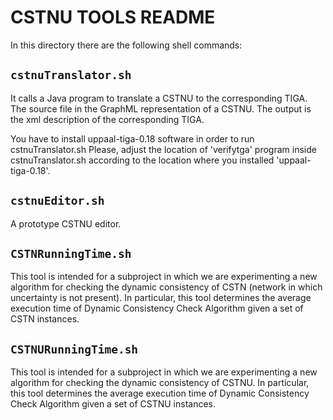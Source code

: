 # CSTNU TOOLS README

In this directory there are the following shell commands:

## `cstnuTranslator.sh`
It calls a Java program to translate a CSTNU to the corresponding TIGA.
The source file in the GraphML representation of a CSTNU.
The output is the xml description of the corresponding TIGA.

You have to install uppaal-tiga-0.18 software in order to run cstnuTranslator.sh
Please, adjust the location of 'verifytga' program inside cstnuTranslator.sh according to the location where you installed 'uppaal-tiga-0.18'.

## `cstnuEditor.sh`
A prototype CSTNU editor.

## `CSTNRunningTime.sh`
This tool is intended for a subproject in which we are experimenting a new algorithm for checking the dynamic consistency of CSTN
(network in which uncertainty is not present).
In particular, this tool determines the average execution time of Dynamic Consistency Check Algorithm given a set of CSTN instances.

## `CSTNURunningTime.sh`
This tool is intended for a subproject in which we are experimenting a new algorithm for checking the dynamic consistency of CSTNU.
In particular, this tool determines the average execution time of Dynamic Consistency Check Algorithm given a set of CSTNU instances.